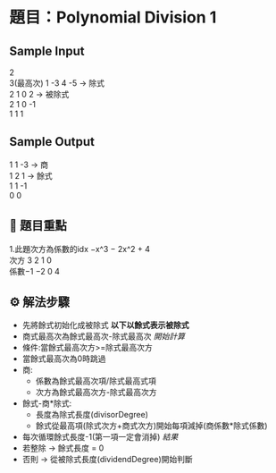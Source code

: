 # 題目：Polynomial Division 1

## Sample Input
2  
3(最高次) 1 -3 4 -5 -> 除式  
2 1 0 2 -> 被除式  
2 1 0 -1  
1 1 1  
## Sample Output
1 1 -3 -> 商  
1 2 1 -> 餘式  
1 1 -1  
0 0  

## 🧩 題目重點
1.此題次方為係數的idx 
−x^3 − 2x^2 + 4  
次方 3  2 1 0  
係數−1 −2 0 4  

## ⚙️ 解法步驟
- 先將餘式初始化成被除式
**以下以餘式表示被除式**
- 商式最高次為餘式最高次-除式最高次
*開始計算*
- 條件:當餘式最高次方>=除式最高次方
- 當餘式最高次為0時跳過
- 商:
  - 係數為餘式最高次項/除式最高式項
  - 次方為餘式最高次方-除式最高次方
- 餘式-商*除式:
  - 長度為除式長度(divisorDegree)
  - 餘式從最高項(除式次方+商式次方)開始每項減掉(商係數*除式係數)
- 每次循環餘式長度-1(第一項一定會消掉)
*結果*
- 若整除 -> 餘式長度 = 0
- 否則 -> 從被除式長度(dividendDegree)開始判斷



